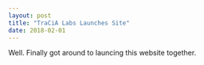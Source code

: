 ```yaml
---
layout: post
title: "TraCiA Labs Launches Site"
date: 2018-02-01
---
```


Well. Finally got around to launcing this website together.

